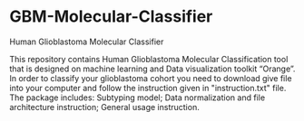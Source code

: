 # GBM-Molecular-Classifier
Human Glioblastoma Molecular Classifier

This repository contains Human Glioblastoma Molecular Classification tool that is designed on machine learning and Data visualization toolkit “Orange”.
In order to classify your glioblastoma cohort you need to download give file into your computer and follow the instruction given in "instruction.txt" file.
The package includes:
Subtyping model;
Data normalization and file architecture instruction;
General usage instruction.
